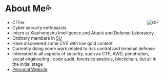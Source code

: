 # About Me💦

<img align="right" alt="GIF" src="https://fushuling.com/wp-content/uploads/2022/12/QQ图片20221206160128.gif" />

- CTFer
- Cyber security enthusiasts
- Intern at Xiaohongshu Intelligence and Attack and Defense Laboratory.
- Ordinary members in [SU](https://su-team.cn/about/)
- Have discovered some CVE with low gold content
- Currently doing some work related to risk control and terminal defense
- Interested in all aspects of security, such as CTF, AWD, penetration, social engineering , code audit, forensics analysis, blockchain, but all in the initial stage
- [Personal Website](https://fushuling.com/) 
